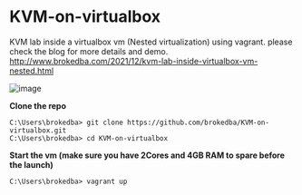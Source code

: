 # KVM-on-virtualbox
KVM lab inside a virtualbox vm (Nested virtualization) using vagrant.
 please check the blog for more details and demo.
 http://www.brokedba.com/2021/12/kvm-lab-inside-virtualbox-vm-nested.html
 
 ![image](https://user-images.githubusercontent.com/29458929/185956857-9d6d2668-e573-4659-b5ca-04117080f576.png)


**Clone the repo**
```
C:\Users\brokedba> git clone https://github.com/brokedba/KVM-on-virtualbox.git
C:\Users\brokedba> cd KVM-on-virtualbox
```

**Start the vm (make sure you have 2Cores and 4GB RAM to spare before the launch)**
```
C:\Users\brokedba> vagrant up
```



